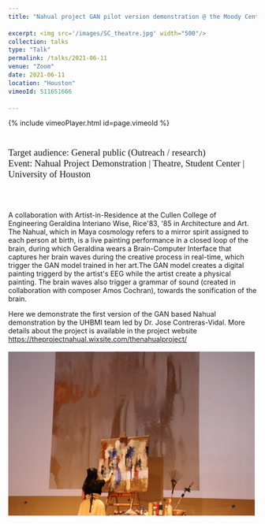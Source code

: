 ```yaml
---
title: "Nahual project GAN pilot version demonstration @ the Moody Center for the Arts"

excerpt: <img src='/images/SC_theatre.jpg' width="500"/>
collection: talks
type: "Talk"
permalink: /talks/2021-06-11
venue: "Zoom"
date: 2021-06-11
location: "Houston"
vimeoId: 511651666 

---
```


{% include vimeoPlayer.html id=page.vimeoId %}
<p style="font-family: Garamond; font-size:14pt; font-style:normal">


<br>
Target audience: General public (Outreach / research)
<br>
Event: Nahual Project Demonstration | Theatre, Student Center | University of Houston

<br>
<br>


<br>


A collaboration with Artist-in-Residence at the Cullen College of Engineering Geraldina Interiano Wise, Rice'83, '85 in Architecture and Art. 
The Nahual, which in Maya cosmology refers to a mirror spirit assigned to each person at birth, is a live painting performance in a closed loop of the brain, during which Geraldina wears a Brain-Computer Interface that captures her brain waves during the creative process in real-time, which trigger the GAN model trained in her art.The GAN model creates a digital painting triggerd by the artist's EEG while the artist create a physical painting. The brain waves also trigger a grammar of sound (created in collaboration with composer Amos Cochran),  towards the sonification of the brain. 

Here we demonstrate the first version of the GAN based Nahual demonstration by the UHBMI team led by Dr. Jose Contreras-Vidal. More details about the project is available in the project website
https://theprojectnahual.wixsite.com/thenahualproject/
<br>
<br/><img src='/images/SC_theatre.jpg' width=500 align=center >

<br>



</p>
